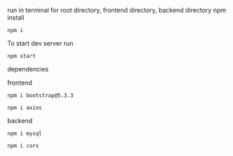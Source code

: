 run in terminal for root directory, frontend directory, backend directory npm install

```
npm i
```

To start dev server run
```
npm start
```


dependencies

frontend
```
npm i bootstrap@5.3.3

npm i axios

```


backend
```
npm i mysql

npm i cors
```